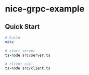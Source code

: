 # nice-grpc-example

## Quick Start

```sh
# build
make

# start server
ts-node src/server.ts

# client call
ts-node src/client.ts
```

